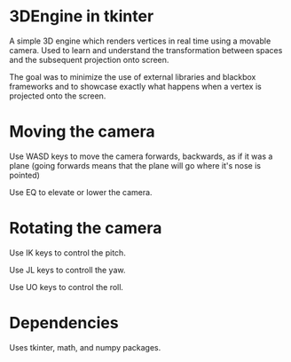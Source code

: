 # 3DEngine in tkinter
A simple 3D engine which renders vertices in real time using a movable camera. Used to learn and understand the transformation between spaces and the subsequent projection onto screen. 

The goal was to minimize the use of external libraries and blackbox frameworks and to showcase exactly what happens when a vertex is projected onto the screen. 
# Moving the camera
Use WASD keys to move the camera forwards, backwards, as if it was a plane (going forwards means that the plane will go where it's nose is pointed)

Use EQ to elevate or lower the camera.
# Rotating the camera
Use IK keys to control the pitch.

Use JL keys to controll the yaw.

Use UO keys to control the roll.
# Dependencies
Uses tkinter, math, and numpy packages.
